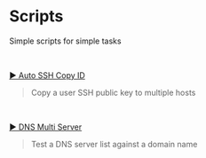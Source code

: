 # Scripts

Simple scripts for simple tasks

<BR>

[▶️ Auto SSH Copy ID](/auto_ssh_copy_id/)
> Copy a user SSH public key to multiple hosts
<BR>

[▶️ DNS Multi Server](/dns_multi_server/)
> Test a DNS server list against a domain name
